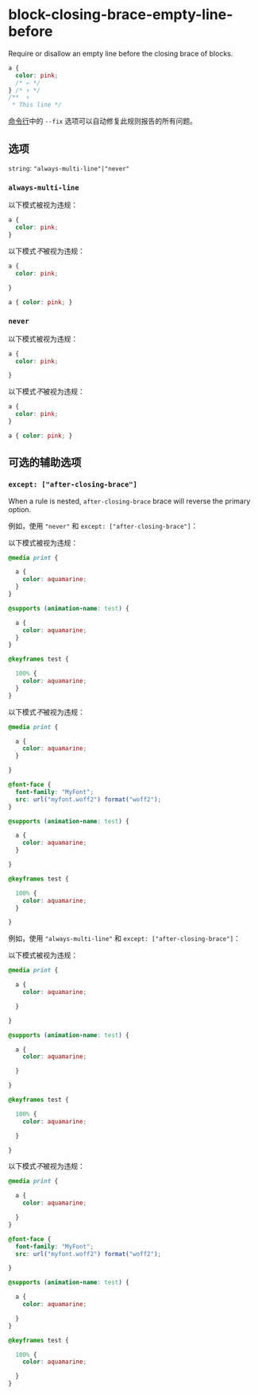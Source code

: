 # block-closing-brace-empty-line-before

Require or disallow an empty line before the closing brace of blocks.

```css
a {
  color: pink;
  /* ← */
} /* ↑ */
/**  ↑
 * This line */
```

[命令行](../../../docs/user-guide/cli.md#自动修复错误)中的 `--fix` 选项可以自动修复此规则报告的所有问题。

## 选项

`string`: `"always-multi-line"|"never"`

### `always-multi-line`

以下模式被视为违规：

```css
a {
  color: pink;
}
```

以下模式*不*被视为违规：

```css
a {
  color: pink;

}
```

```css
a { color: pink; }
```

### `never`

以下模式被视为违规：

```css
a {
  color: pink;

}
```

以下模式*不*被视为违规：

```css
a {
  color: pink;
}
```

```css
a { color: pink; }
```

## 可选的辅助选项

### `except: ["after-closing-brace"]`

When a rule is nested, `after-closing-brace` brace will reverse the primary option.

例如，使用 `"never"` 和 `except: ["after-closing-brace"]`：

以下模式被视为违规：

```css
@media print {

  a {
    color: aquamarine;
  }
}
```

```css
@supports (animation-name: test) {

  a {
    color: aquamarine;
  }
}
```

```css
@keyframes test {

  100% {
    color: aquamarine;
  }
}
```

以下模式*不*被视为违规：

```css
@media print {

  a {
    color: aquamarine;
  }

}
```

```css
@font-face {
  font-family: "MyFont";
  src: url("myfont.woff2") format("woff2");
}
```

```css
@supports (animation-name: test) {

  a {
    color: aquamarine;
  }

}
```

```css
@keyframes test {

  100% {
    color: aquamarine;
  }

}
```

例如，使用 `"always-multi-line"` 和 `except: ["after-closing-brace"]`：

以下模式被视为违规：

```css
@media print {

  a {
    color: aquamarine;

  }

}
```

```css
@supports (animation-name: test) {

  a {
    color: aquamarine;

  }

}
```

```css
@keyframes test {

  100% {
    color: aquamarine;

  }

}
```

以下模式*不*被视为违规：

```css
@media print {

  a {
    color: aquamarine;

  }
}
```

```css
@font-face {
  font-family: "MyFont";
  src: url("myfont.woff2") format("woff2");

}
```

```css
@supports (animation-name: test) {

  a {
    color: aquamarine;

  }
}
```

```css
@keyframes test {

  100% {
    color: aquamarine;

  }
}
```
